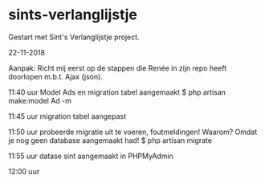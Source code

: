 # sints-verlanglijstje
Gestart met Sint's Verlanglijstje project.

22-11-2018

Aanpak:
Richt mij eerst op de stappen die Renée in zijn repo heeft doorlopen m.b.t. Ajax (json).

11:40 uur
Model Ads en migration tabel aangemaakt
$ php artisan make:model Ad -m

11:45 uur
migration tabel aangepast

11:50 uur
probeerde migratie uit te voeren, foutmeldingen!
Waarom? Omdat je nog geen database aangemaakt had!
$ php artisan migrate

11:55 uur
datase sint aangemaakt in PHPMyAdmin

12:00 uur




